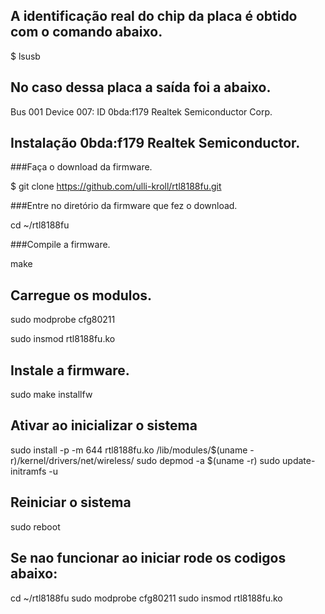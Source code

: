 ## A identificação real do chip da placa é obtido com o comando abaixo.

$ lsusb

## No caso dessa placa a saída foi a abaixo.


Bus 001 Device 007: ID 0bda:f179 Realtek Semiconductor Corp.


## Instalação 0bda:f179 Realtek Semiconductor.

###Faça o download da firmware.

$ git clone https://github.com/ulli-kroll/rtl8188fu.git


###Entre no diretório da firmware que fez o download.

cd ~/rtl8188fu


###Compile a firmware.

make


## Carregue os modulos.

sudo modprobe cfg80211

sudo insmod rtl8188fu.ko


## Instale a firmware.

sudo make installfw


## Ativar ao inicializar o sistema

sudo install -p -m 644 rtl8188fu.ko /lib/modules/$(uname -r)/kernel/drivers/net/wireless/
sudo depmod -a $(uname -r)
sudo update-initramfs -u


## Reiniciar o sistema

sudo reboot


## Se nao funcionar ao iniciar rode os codigos abaixo:

cd ~/rtl8188fu
sudo modprobe cfg80211
sudo insmod rtl8188fu.ko


